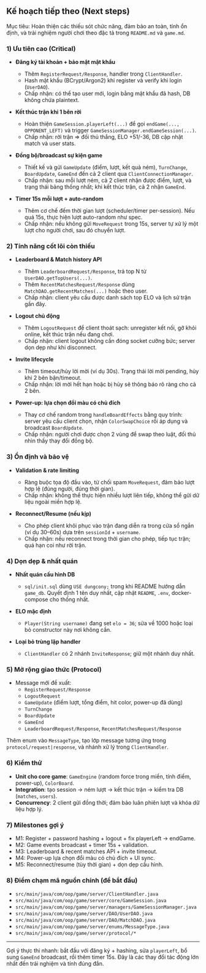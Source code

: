 ## Kế hoạch tiếp theo (Next steps)

Mục tiêu: Hoàn thiện các thiếu sót chức năng, đảm bảo an toàn, tính ổn định, và trải nghiệm người chơi theo đặc tả trong `README.md` và `game.md`.

### 1) Ưu tiên cao (Critical)
- **Đăng ký tài khoản + bảo mật mật khẩu**
  - Thêm `RegisterRequest/Response`, handler trong `ClientHandler`.
  - Hash mật khẩu (BCrypt/Argon2) khi register và verify khi login (`UserDAO`).
  - Chấp nhận: có thể tạo user mới, login bằng mật khẩu đã hash, DB không chứa plaintext.

- **Kết thúc trận khi 1 bên rời**
  - Hoàn thiện `GameSession.playerLeft(...)` để gọi `endGame(..., OPPONENT_LEFT)` và trigger `GameSessionManager.endGameSession(...)`.
  - Chấp nhận: rời trận => đối thủ thắng, ELO +51/-36, DB cập nhật match và user stats.

- **Đồng bộ/broadcast sự kiện game**
  - Thiết kế và gửi `GameUpdate` (điểm, lượt, kết quả ném), `TurnChange`, `BoardUpdate`, `GameEnd` đến cả 2 client qua `ClientConnectionManager`.
  - Chấp nhận: sau mỗi lượt ném, cả 2 client nhận được điểm, lượt, và trạng thái bảng thống nhất; khi kết thúc trận, cả 2 nhận `GameEnd`.

- **Timer 15s mỗi lượt + auto-random**
  - Thêm cơ chế đếm thời gian lượt (scheduler/timer per-session). Nếu quá 15s, thực hiện lượt auto-random như spec.
  - Chấp nhận: nếu không gửi `MoveRequest` trong 15s, server tự xử lý một lượt cho người chơi, sau đó chuyển lượt.

### 2) Tính năng cốt lõi còn thiếu
- **Leaderboard & Match history API**
  - Thêm `LeaderboardRequest/Response`, trả top N từ `UserDAO.getTopUsers(...)`.
  - Thêm `RecentMatchesRequest/Response` dùng `MatchDAO.getRecentMatches(...)` hoặc theo user.
  - Chấp nhận: client yêu cầu được danh sách top ELO và lịch sử trận gần đây.

- **Logout chủ động**
  - Thêm `LogoutRequest` để client thoát sạch: unregister kết nối, gỡ khỏi online, kết thúc trận nếu đang chơi.
  - Chấp nhận: client logout không cần đóng socket cưỡng bức; server dọn dẹp như khi disconnect.

- **Invite lifecycle**
  - Thêm timeout/hủy lời mời (ví dụ 30s). Trạng thái lời mời pending, hủy khi 2 bên bận/timeout.
  - Chấp nhận: lời mời hết hạn hoặc bị hủy sẽ thông báo rõ ràng cho cả 2 bên.

- **Power-up: lựa chọn đổi màu có chủ đích**
  - Thay cơ chế random trong `handleBoardEffects` bằng quy trình: server yêu cầu client chọn, nhận `ColorSwapChoice` rồi áp dụng và broadcast `BoardUpdate`.
  - Chấp nhận: người chơi được chọn 2 vùng để swap theo luật, đối thủ nhìn thấy thay đổi đồng bộ.

### 3) Ổn định và bảo vệ
- **Validation & rate limiting**
  - Ràng buộc tọa độ đầu vào, từ chối spam `MoveRequest`, đảm bảo lượt hợp lệ (đúng người, đúng thời gian).
  - Chấp nhận: không thể thực hiện nhiều lượt liên tiếp, không thể gửi dữ liệu ngoài miền hợp lệ.

- **Reconnect/Resume (nếu kịp)**
  - Cho phép client khôi phục vào trận đang diễn ra trong cửa sổ ngắn (ví dụ 30–60s) dựa trên `sessionId` + `username`.
  - Chấp nhận: nếu reconnect trong thời gian cho phép, tiếp tục trận; quá hạn coi như rời trận.

### 4) Dọn dẹp & nhất quán
- **Nhất quán cấu hình DB**
  - `sql/init.sql` dùng `USE dungcony;` trong khi README hướng dẫn `game_db`. Quyết định 1 tên duy nhất, cập nhật `README`, `.env`, docker-compose cho thống nhất.

- **ELO mặc định**
  - `Player(String username)` đang set `elo = 36`; sửa về 1000 hoặc loại bỏ constructor này nơi không cần.

- **Loại bỏ trùng lặp handler**
  - `ClientHandler` có 2 nhánh `InviteResponse`; giữ một nhánh duy nhất.

### 5) Mở rộng giao thức (Protocol)
- Message mới đề xuất:
  - `RegisterRequest/Response`
  - `LogoutRequest`
  - `GameUpdate` (điểm lượt, tổng điểm, hit color, power-up đã dùng)
  - `TurnChange`
  - `BoardUpdate`
  - `GameEnd`
  - `LeaderboardRequest/Response`, `RecentMatchesRequest/Response`

Thêm enum vào `MessageType`, tạo lớp message tương ứng trong `protocol/request|response`, và nhánh xử lý trong `ClientHandler`.

### 6) Kiểm thử
- **Unit cho core game**: `GameEngine` (random force trong miền, tính điểm, power-up), `ColorBoard`.
- **Integration**: tạo session → ném lượt → kết thúc trận → kiểm tra DB (`matches`, `users`).
- **Concurrency**: 2 client gửi đồng thời; đảm bảo luân phiên lượt và khóa dữ liệu hợp lý.

### 7) Milestones gợi ý
- M1: Register + password hashing + logout + fix playerLeft → endGame.
- M2: Game events broadcast + timer 15s + validation.
- M3: Leaderboard & recent matches API + invite timeout.
- M4: Power-up lựa chọn đổi màu có chủ đích + UI sync.
- M5: Reconnect/resume (tùy thời gian) + dọn dẹp cấu hình.

### 8) Điểm chạm mã nguồn chính (để bắt đầu)
- `src/main/java/com/oop/game/server/ClientHandler.java`
- `src/main/java/com/oop/game/server/core/GameSession.java`
- `src/main/java/com/oop/game/server/managers/GameSessionManager.java`
- `src/main/java/com/oop/game/server/DAO/UserDAO.java`
- `src/main/java/com/oop/game/server/DAO/MatchDAO.java`
- `src/main/java/com/oop/game/server/enums/MessageType.java`
- `src/main/java/com/oop/game/server/protocol/*`

---
Gợi ý thực thi nhanh: bắt đầu với đăng ký + hashing, sửa `playerLeft`, bổ sung `GameEnd` broadcast, rồi thêm timer 15s. Đây là các thay đổi tác động lớn nhất đến trải nghiệm và tính đúng đắn.


